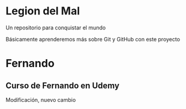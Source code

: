# Legion del Mal
Un repositorio para conquistar el mundo

Básicamente aprenderemos más sobre Git y GitHub con este proyecto


# Fernando


## Curso de Fernando en Udemy



Modificación, nuevo cambio

